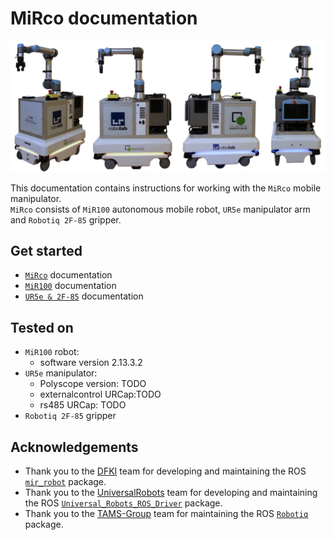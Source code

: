 # MiRco documentation

<div class="index_image">
<img src="./img/mirco_collage2.png" alt="MiRco robot"/>
</div>

This documentation contains instructions for working with the `MiRco` mobile manipulator.  
`MiRco` consists of `MiR100` autonomous mobile robot, `UR5e` manipulator arm and `Robotiq 2F-85`  gripper.

## Get started
- [`MiRco`](./MiRco/mirco_overview.md) documentation
- [`MiR100`](./MiR100/mir_overview.md) documentation
- [`UR5e & 2F-85`](./UR5e_2F85/ur_2f85_overview.md) documentation

## Tested on
-  `MiR100` robot:
    - software version 2.13.3.2
- `UR5e` manipulator:
    - Polyscope version: TODO
    - externalcontrol URCap:TODO
    - rs485 URCap: TODO
- `Robotiq 2F-85` gripper

## Acknowledgements
- Thank you to the [DFKI](https://github.com/DFKI-NI) team for developing and maintaining the ROS [`mir_robot`](https://github.com/DFKI-NI/mir_robot) package.
- Thank you to the [UniversalRobots](https://github.com/UniversalRobots) team for developing and maintaining the ROS [`Universal_Robots_ROS_Driver`](https://github.com/UniversalRobots/Universal_Robots_ROS_Driver) package.
- Thank you to the [TAMS-Group](https://github.com/TAMS-Group) team for maintaining the ROS [`Robotiq`](https://github.com/TAMS-Group/robotiq) package.
